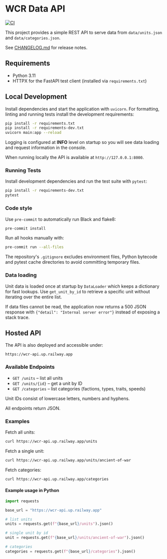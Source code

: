 # WCR Data API

[![CI](https://github.com/OWNER/wcr-data-api/actions/workflows/ci.yml/badge.svg)](https://github.com/OWNER/wcr-data-api/actions/workflows/ci.yml)

This project provides a simple REST API to serve data from `data/units.json` and
`data/categories.json`.

See [CHANGELOG.md](CHANGELOG.md) for release notes.

## Requirements

- Python 3.11
- HTTPX for the FastAPI test client (installed via `requirements.txt`)

## Local Development

Install dependencies and start the application with `uvicorn`.
For formatting, linting and running tests install the development requirements:

```bash
pip install -r requirements.txt
pip install -r requirements-dev.txt
uvicorn main:app --reload
```

Logging is configured at **INFO** level on startup so you will see data
loading and request information in the console.

When running locally the API is available at `http://127.0.0.1:8000`.

### Running Tests

Install development dependencies and run the test suite with `pytest`:

```bash
pip install -r requirements-dev.txt
pytest
```

### Code style

Use `pre-commit` to automatically run Black and flake8:

```bash
pre-commit install
```

Run all hooks manually with:

```bash
pre-commit run --all-files
```

The repository's `.gitignore` excludes environment files, Python bytecode and
pytest cache directories to avoid committing temporary files.

### Data loading

Unit data is loaded once at startup by `DataLoader` which keeps a dictionary
for fast lookups. Use `get_unit_by_id` to retrieve a specific unit without
iterating over the entire list.

If data files cannot be read, the application now returns a 500 JSON response
with `{"detail": "Internal server error"}` instead of exposing a stack
trace.

## Hosted API

The API is also deployed and accessible under:

```
https://wcr-api.up.railway.app
```

### Available Endpoints

- `GET /units` – list all units
- `GET /units/{id}` – get a unit by ID
- `GET /categories` – list categories (factions, types, traits, speeds)

Unit IDs consist of lowercase letters, numbers and hyphens.

All endpoints return JSON.

### Examples

Fetch all units:

```bash
curl https://wcr-api.up.railway.app/units
```

Fetch a single unit:

```bash
curl https://wcr-api.up.railway.app/units/ancient-of-war
```

Fetch categories:

```bash
curl https://wcr-api.up.railway.app/categories
```

#### Example usage in Python

```python
import requests

base_url = "https://wcr-api.up.railway.app"

# list units
units = requests.get(f"{base_url}/units").json()

# single unit by id
unit = requests.get(f"{base_url}/units/ancient-of-war").json()

# categories
categories = requests.get(f"{base_url}/categories").json()
```
